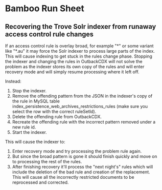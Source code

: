 # Bamboo Run Sheet

## Recovering the Trove Solr indexer from runaway access control rule changes

If an access control rule is overlay broad, for example "\*" or some variant like "\*.au" it may force the Solr indexer to
process large parts of the index. This will cause indexing to get stuck in the rules change phase. Stopping the indexer
and changing the rules in OutbackCDX will not solve the problem as the indexer stores its own copy of the rules and
will enter recovery mode and will simply resume processing where it left off.

Instead:

1. Stop the indexer.
2. Remove the offending pattern from the JSON in  the indexer's copy of the rule in MySQL table
  index_persistence_web_archives_restrictions_rules (make sure you select the row with the correct ruleSetId).
3. Delete the offending rule from OutbackCDX.
4. Recreate the offending rule with the incorrect pattern removed under a new rule id.
5. Start the indexer.

This will cause the indexer to:

1. Enter recovery mode and try processing the problem rule again.
2. But since the broad pattern is gone it should finish quickly and move on to processing the rest of the rules.
3. After finishing recovery it'll process the "next night's" rules which will include the deletion of the bad rule and creation
   of the replacement. This will cause all the incorrectly restricted documents to be reprocessed and corrected.
